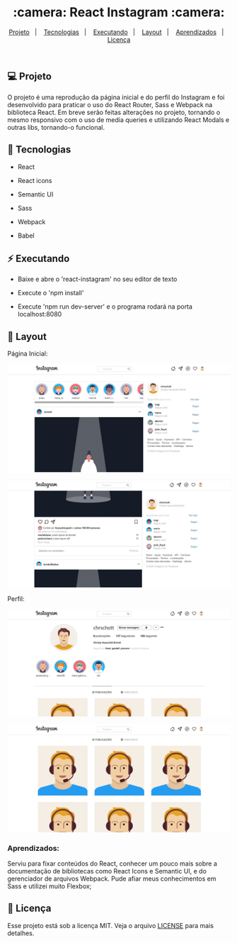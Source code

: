 <h1 align="center">
 :camera: React Instagram :camera:
</h1>

<p align="center">
<a href="#-projeto">Projeto</a>&nbsp;&nbsp;&nbsp;|&nbsp;&nbsp;&nbsp;
  <a href="#rocket-tecnologias">Tecnologias</a>&nbsp;&nbsp;&nbsp;|&nbsp;&nbsp;&nbsp;  
  <a href="#zap-executando">Executando</a>&nbsp;&nbsp;&nbsp;|&nbsp;&nbsp;&nbsp;
  <a href="#-layout">Layout</a>&nbsp;&nbsp;&nbsp;|&nbsp;&nbsp;&nbsp;
  <a href="#zap-executando">Aprendizados</a>&nbsp;&nbsp;&nbsp;|&nbsp;&nbsp;&nbsp;
  <a href="#memo-licença">Licença</a>
</p>

<br>

## 💻 Projeto

O projeto é uma reprodução da página inicial e do perfil do Instagram e foi desenvolvido para praticar o uso do React Router, Sass e Webpack na biblioteca React. Em breve serão feitas alterações no projeto, tornando o mesmo responsivo com o uso de media queries e utilizando React Modals e outras libs, tornando-o funcional.

## :rocket: Tecnologias

- React

- React icons

- Semantic UI

- Sass

- Webpack

- Babel

## :zap: Executando

- Baixe e abre o 'react-instagram' no seu editor de texto

- Execute o 'npm install'

- Execute 'npm run dev-server' e o programa rodará na porta localhost:8080

## 🎨 Layout

Página Inicial:

![Image React Instagram Layout](https://github.com/ChristySchott/react-instagram/blob/master/layout/layout1.JPG)

![Image React Instagram Layout](https://github.com/ChristySchott/react-instagram/blob/master/layout/layout2.JPG)

Perfil:

![Image React Instagram Layout](https://github.com/ChristySchott/react-instagram/blob/master/layout/layout3.JPG)

![Image React Instagram Layout](https://github.com/ChristySchott/react-instagram/blob/master/layout/layout4.JPG)

### Aprendizados:

Serviu para fixar conteúdos do React, conhecer um pouco mais sobre a documentação de bibliotecas como React Icons e Semantic UI, e do gerenciador de arquivos Webpack. Pude afiar meus conhecimentos em Sass e utilizei muito Flexbox;

## :memo: Licença

Esse projeto está sob a licença MIT. Veja o arquivo [LICENSE](LICENSE.md) para mais detalhes.


